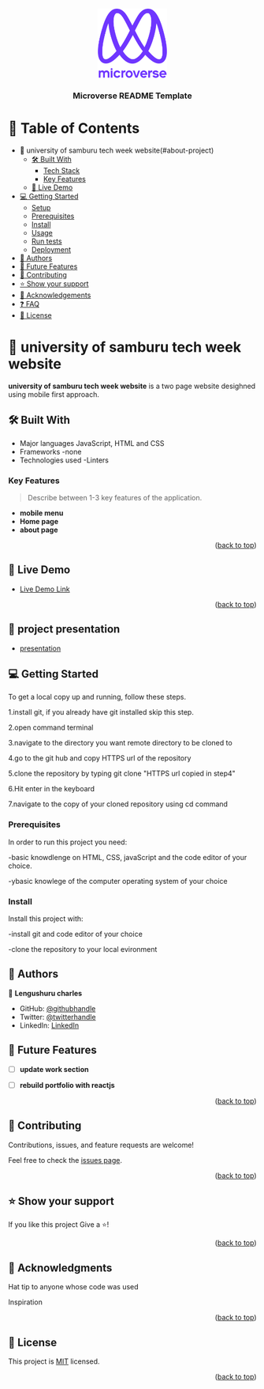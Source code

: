 <a name="readme-top"></a>

<!--
HOW TO USE:
This is an example of how you may give instructions on setting up your project locally.

Modify this file to match your project and remove sections that don't apply.

REQUIRED SECTIONS:
- Table of Contents
- About the Project
  - Built With
  - Live Demo
- Getting Started
- Authors
- Future Features
- Contributing
- Show your support
- Acknowledgements
- License

After you're finished please remove all the comments and instructions!
-->

<div align="center">

  <img src="murple_logo.png" alt="logo" width="140"  height="auto" />
  <br/>

  <h3><b>Microverse README Template</b></h3>

</div>

<!-- TABLE OF CONTENTS -->

# 📗 Table of Contents

- 📖 university of samburu tech week website(#about-project)
  - [🛠 Built With](#built-with)
    - [Tech Stack](#tech-stack)
    - [Key Features](#key-features)
  - [🚀 Live Demo](#live-demo)
- [💻 Getting Started](#getting-started)
  - [Setup](#setup)
  - [Prerequisites](#prerequisites)
  - [Install](#install)
  - [Usage](#usage)
  - [Run tests](#run-tests)
  - [Deployment](#triangular_flag_on_post-deployment)
- [👥 Authors](#authors)
- [🔭 Future Features](#future-features)
- [🤝 Contributing](#contributing)
- [⭐️ Show your support](#support)
- [🙏 Acknowledgements](#acknowledgements)
- [❓ FAQ](#faq)
- [📝 License](#license)

<!-- PROJECT DESCRIPTION -->

# 📖 university of samburu tech week website <a name="about-project"></a>


**university of samburu tech week website** is a two page website desighned using mobile first approach.

## 🛠 Built With <a name="built-with"></a>

- Major languages JavaScript, HTML and CSS
- Frameworks -none
- Technologies used -Linters

<!-- Features -->

### Key Features <a name="key-features"></a>

> Describe between 1-3 key features of the application.

- **mobile menu**
- **Home page**
- **about page**

<p align="right">(<a href="#readme-top">back to top</a>)</p>

<!-- LIVE DEMO -->

## 🚀 Live Demo <a name="live-demo"></a>

- [Live Demo Link](https://lengushuru.github.io/first_capstone/index.html)

<p align="right">(<a href="#readme-top">back to top</a>)</p>


## 🚀 project presentation <a name="live-demo"></a>

- [presentation](https://www.loom.com/share/ae31e39ca92947f8a6b9fb31f5a5bc08)

<!-- GETTING STARTED -->

## 💻 Getting Started <a name="getting-started"></a>


To get a local copy up and running, follow these steps.


   1.install git, if you already have git installed skip this step.
 
   2.open command terminal
 
   3.navigate to the directory you want remote directory to be cloned to
 
   4.go to the git hub and copy HTTPS url of the repository
 
   5.clone the repository by typing git clone "HTTPS url copied in step4"
 
   6.Hit enter in the keyboard
 
   7.navigate to the copy of your cloned repository using cd command


### Prerequisites

In order to run this project you need:

-basic knowdlenge on HTML, CSS, javaScript and the code editor of your choice.
    
-ybasic knowlege of the computer operating system of your choice

### Install

Install this project with:

 -install git and code editor of your choice
 
 -clone the repository to your local evironment 

<!-- AUTHORS -->

## 👥 Authors <a name="authors"></a>

<!-- > Mention all of the collaborators of this project. -->

👤 **Lengushuru charles**

- GitHub: [@githubhandle](https://github.com/lengushuru)
- Twitter: [@twitterhandle](https://twitter.com/ngushuru)
- LinkedIn: [LinkedIn](https://linkedin.com/in/lengushuru)

<!-- FUTURE FEATURES -->

## 🔭 Future Features <a name="future-features"></a>



- [ ] **update work section**
- [ ] **rebuild portfolio with reactjs**


<p align="right">(<a href="#readme-top">back to top</a>)</p>

<!-- CONTRIBUTING -->

## 🤝 Contributing <a name="contributing"></a>

Contributions, issues, and feature requests are welcome!

Feel free to check the [issues page](../../issues/).

<p align="right">(<a href="#readme-top">back to top</a>)</p>

<!-- SUPPORT -->

## ⭐️ Show your support <a name="support"></a>

<!-- > Write a message to encourage readers to support your project -->

If you like this project Give a ⭐️!

<p align="right">(<a href="#readme-top">back to top</a>)</p>

<!-- ACKNOWLEDGEMENTS -->

## 🙏 Acknowledgments <a name="acknowledgements"></a>

<!-- > Give credit to everyone who inspired your codebase. -->

Hat tip to anyone whose code was used

Inspiration

<p align="right">(<a href="#readme-top">back to top</a>)</p>



<!-- LICENSE -->

## 📝 License <a name="license"></a>

This project is [MIT](./LICENSE) licensed.

<p align="right">(<a href="#readme-top">back to top</a>)</p>
